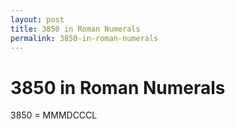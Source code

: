 ```yaml
---
layout: post
title: 3850 in Roman Numerals
permalink: 3850-in-roman-numerals
---
```


# 3850 in Roman Numerals

3850 = MMMDCCCL
